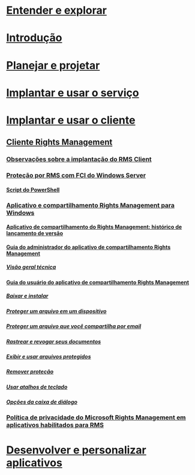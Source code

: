 # [Entender e explorar](/rights-management/understand-explore/azure-rights-management)
# [Introdução](/rights-management/get-started/requirements-azure-rms)
# [Planejar e projetar](/rights-management/plan-design/deployment-roadmap)
# [Implantar e usar o serviço](/rights-management/deploy-use/activate-service)
# [Implantar e usar o cliente](use-client.md)
## [Cliente Rights Management](use-client.md)
### [Observações sobre a implantação do RMS Client](client-deployment-notes.md)
### [Proteção por RMS com FCI do Windows Server](configure-fci.md)
#### [Script do PowerShell](fci-script.md)
### [Aplicativo e compartilhamento Rights Management para Windows](sharing-app-windows.md)
#### [Aplicativo de compartilhamento do Rights Management: histórico de lançamento de versão](sharing-app-version-release-history.md)
#### [Guia do administrador do aplicativo de compartilhamento Rights Management](sharing-app-admin-guide.md)
##### [Visão geral técnica](sharing-app-admin-guide-technical.md)
#### [Guia do usuário do aplicativo de compartilhamento Rights Management](sharing-app-user-guide.md)
##### [Baixar e instalar](install-sharing-app.md)
##### [Proteger um arquivo em um dispositivo](sharing-app-protect-in-place.md)
##### [Proteger um arquivo que você compartilha por email](sharing-app-protect-by-email.md)
##### [Rastrear e revogar seus documentos](sharing-app-track-revoke.md)
##### [Exibir e usar arquivos protegidos](sharing-app-view-use-files.md)
##### [Remover proteção](sharing-app-remove-protection.md)
##### [Usar atalhos de teclado](sharing-app-keyboard-shortcuts.md)
##### [Opções da caixa de diálogo](sharing-app-dialog-box.md)
### [Política de privacidade do Microsoft Rights Management em aplicativos habilitados para RMS](privacy-statement-rms-enlightened-applications.md)
# [Desenvolver e personalizar aplicativos](/rights-management/develop/developers-guide)


<!--HONumber=Jun16_HO4-->


